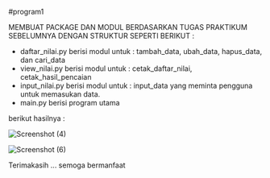 #program1


MEMBUAT PACKAGE DAN MODUL BERDASARKAN TUGAS PRAKTIKUM SEBELUMNYA DENGAN STRUKTUR SEPERTI BERIKUT :

* daftar_nilai.py berisi modul untuk :
  tambah_data, ubah_data, hapus_data, dan cari_data
* view_nilai.py berisi modul untuk :
  cetak_daftar_nilai, cetak_hasil_pencaian
* input_nilai.py berisi modul untuk :
  input_data yang meminta pengguna untuk memasukan data.
* main.py berisi program utama 

berikut hasilnya :

![Screenshot (4)](https://user-images.githubusercontent.com/57025775/71551655-ef46c700-2a1e-11ea-856f-c8e8b8f59552.png)

![Screenshot (6)](https://user-images.githubusercontent.com/57025775/71551667-2cab5480-2a1f-11ea-9932-fdf882808a30.png)


Terimakasih ... semoga bermanfaat 
